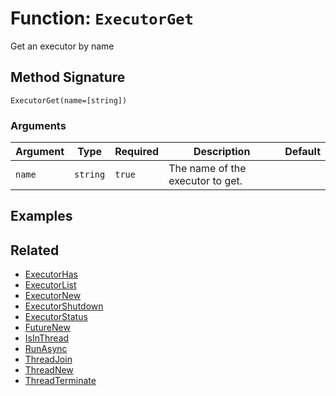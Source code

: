 [comment]: # (Note: This documentation is generated dynamically in the build process.  To modify the contents, change the javadoc on the _invoke method of the BIF class)

# Function: `ExecutorGet`

Get an executor by name

## Method Signature

```
ExecutorGet(name=[string])
```

### Arguments


| Argument | Type | Required | Description | Default |
|----------|------|----------|-------------|---------|
| `name` | `string` | `true` | The name of the executor to get. |  |

## Examples



## Related

  * [ExecutorHas](./ExecutorHas.md)
  * [ExecutorList](./ExecutorList.md)
  * [ExecutorNew](./ExecutorNew.md)
  * [ExecutorShutdown](./ExecutorShutdown.md)
  * [ExecutorStatus](./ExecutorStatus.md)
  * [FutureNew](./FutureNew.md)
  * [IsInThread](./IsInThread.md)
  * [RunAsync](./RunAsync.md)
  * [ThreadJoin](./ThreadJoin.md)
  * [ThreadNew](./ThreadNew.md)
  * [ThreadTerminate](./ThreadTerminate.md)
